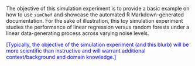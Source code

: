 The objective of this simulation experiment is to provide a basic example on how to use `simChef` and showcase the automated R Markdown-generated documentation. For the sake of illustration, this toy simulation experiment studies the performance of linear regression versus random forests under a linear data-generating process across varying noise levels.

<span style="color: blue">
	[Typically, the objective of the simulation experiment (and this blurb) will be more scientific than instructive and will warrant additional context/background and domain knowledge.]
</span>
